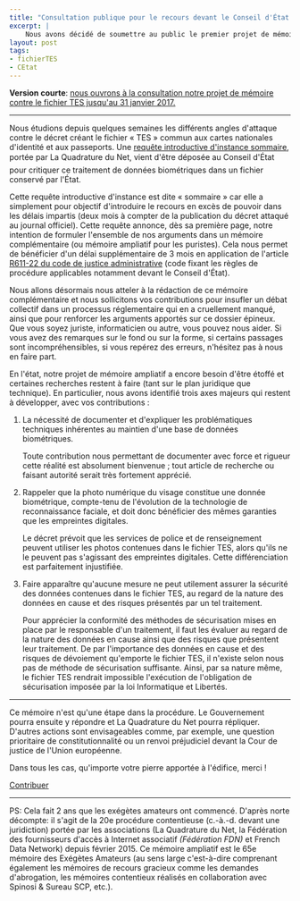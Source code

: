 ```yaml
---
title: "Consultation publique pour le recours devant le Conseil d'État contre le fichier TES"
excerpt: |
    Nous avons décidé de soumettre au public le premier projet de mémoire dans notre recours contre le fichier TES. Cette consultation publique a pour objectif de nourrir juridiquement et techniquement le débat devant la justice administrative tout en démocratisant le processus de réflexion contentieuse.
layout: post
tags:
- fichierTES
- CEtat
---
```


<!-- a publier comme "post" pour qu'il apparaisse sur
 https://exegetes.eu.org/consultation-tes/
-->
<!-- 
Aide Markdown (gras, titre, citation): http://commonmark.org/help/ 
       Manuel d'utilisation : http://pandoc.org/MANUAL.html 
       Test en ligne : http://pandoc.org/try/ -->

<!-- Pour faire un commentaire : ne pas utiliser le signe "%" mais utiliser le style HTML tel qu'ici -->

**Version courte**: [nous ouvrons à la consultation notre projet de mémoire contre le fichier TES jusqu'au 31 janvier 2017.][lienConsultation]

[lienConsultation]: https://exegetes.eu.org/dossiers/fichiertes.html#consultation

<!--FIXME / On met sur quoi la consultation ? Sur un pad ? Sur un Co-ment ? On met une boite mail spéciale à dispo ? On permet les contributions anonymes sur un SecureDrop ? Permettre des contributions anonymes me semble crucial. Mais si cela rend la contribution compliquée je pense qu'un second canal est nécessaire, un canal par lequel il est facile de proposer des modif/commenter. La proposition d'Hugo concernant un pad public me semble bonne, par contre je ne pense pas qu'un pad exegetes soit le mieux vu qu'ils sautent. Cela risque de compliquer notre usage des pads en interne + compliquer la consultation.
-->

----------------------------

Nous étudions depuis quelques semaines les différents angles d'attaque contre le décret créant le fichier « TES » commun aux cartes nationales d'identité et aux passeports. Une [requête introductive d'instance sommaire][requetesommaire], portée par La Quadrature du Net, vient d'être déposée au Conseil d'État pour critiquer ce traitement de données biométriques dans un fichier conservé par l'État.

Cette requête introductive d'instance est dite « sommaire » car elle a simplement pour objectif d'introduire le recours en excès de pouvoir dans les délais impartis (deux mois à compter de la publication du décret attaqué au journal officiel). Cette requête annonce, dès sa première page, notre intention de formuler l'ensemble de nos arguments dans un mémoire complémentaire (ou mémoire ampliatif pour les puristes). Cela nous permet de bénéficier d'un délai supplémentaire de 3 mois en application de l'article [R611-22 du code de justice administrative][r61122] (code fixant les règles de procédure applicables notamment devant le Conseil d'État).

[requetesommaire]: https://exegetes.eu.org/recours/fichiertes/CEtat/2016-12-26-Tes-REP-Intro-Sommaire.pdf
[r61122]: https://www.legifrance.gouv.fr/affichCodeArticle.do?idArticle=LEGIARTI000006450077&cidTexte=LEGITEXT000006070933&dateTexte=20161223

Nous allons désormais nous atteler à la rédaction de ce mémoire complémentaire et nous sollicitons vos contributions pour insufler un débat collectif dans un processus réglementaire qui en a cruellement manqué, ainsi que pour renforcer les arguments apportés sur ce dossier épineux. Que vous soyez juriste, informaticien ou autre, vous pouvez nous aider. Si vous avez des remarques sur le fond ou sur la forme, si certains passages sont incompréhensibles, si vous repérez des erreurs, n'hésitez pas à nous en faire part.

En l'état, notre projet de mémoire ampliatif a encore besoin d'être étoffé et certaines recherches restent à faire (tant sur le plan juridique que technique). En particulier, nous avons identifié trois axes majeurs qui restent à développer, avec vos contributions :

1. La nécessité de documenter et d'expliquer les problématiques techniques inhérentes au maintien d'une base de données biométriques.

    Toute contribution nous permettant de documenter avec force et rigueur cette réalité est absolument bienvenue ; tout article de recherche ou faisant autorité serait très fortement apprécié.


2. Rappeler que la photo numérique du visage constitue une donnée biométrique, compte-tenu de l'évolution de la technologie de reconnaissance faciale, et doit donc bénéficier des mêmes garanties que les empreintes digitales.

    Le décret prévoit que les services de police et de renseignement peuvent utiliser les photos contenues dans le fichier TES, alors qu'ils ne le peuvent pas s'agissant des empreintes digitales. Cette différenciation est parfaitement injustifiée.

3. Faire apparaître qu'aucune mesure ne peut utilement assurer la sécurité des données contenues dans le fichier TES, au regard de la nature des données en cause et des risques présentés par un tel traitement.

    Pour apprécier la conformité des méthodes de sécurisation mises en place par le responsable d'un traitement, il faut les évaluer au regard de la nature des données en cause ainsi que des risques que présentent leur traitement. De par l'importance des données en cause et des risques de dévoiement qu'emporte le fichier TES, il n'existe selon nous pas de méthode de sécurisation suffisante. Ainsi, par sa nature même, le fichier TES rendrait impossible l'exécution de l'obligation de sécurisation imposée par la loi Informatique et Libertés.

----------------

Ce mémoire n'est qu'une étape dans la procédure. Le Gouvernement pourra ensuite y répondre et La Quadrature du Net pourra répliquer. D'autres actions sont envisageables comme, par exemple, une question prioritaire de constitutionnalité ou un renvoi préjudiciel devant la Cour de justice de l'Union européenne. 


<!--(QPC, procédure qui consiste à formuler une question d'interprétation de la conformité de la loi à la Constitution que le juge peut transmettre au Conseil constitutionnel si certaines conditions sont respectées). Nous ne sommes pas sûrs à ce stade qu'il y ait une question intéressante à soulever toutefois, la QPC pourrait s'avérer tactiquement utile dans la mesure où nous pensons que plusieurs arguments d'ordre constitutionnel ne seraient pas recevables à l'encontre du décret, en raison de la théorie de « l'écran législatif ». Juristes de droit constitutionnel et de droit public : dites-nous ce que vous en pensez :-)-->

<!-- FIXME petite punchline de fin sur le caractère amateurish du truc :-) -->
Dans tous les cas, qu'importe votre pierre apportée à l'édifice, merci ! <!--Et surtout rappelez-vous, nous sommes tous des amateurs (du latin amator : passionné, du verbe aimer).-->

[Contribuer][lienConsultation]

--------------------

PS: Cela fait 2 ans que les exégètes amateurs ont commencé. D'après norte décompte: il s'agit de la 20e procédure contentieuse (c.-à.-d. devant une juridiction) portée par les associations (La Quadrature du Net, la Fédération des fournisseurs d'accès à Internet associatif *(Fédération FDN)* et French Data Network) depuis février 2015. Ce mémoire ampliatif est le 65e mémoire des Exégètes Amateurs (au sens large c'est-à-dire comprenant également les mémoires de recours gracieux comme les demandes d'abrogation, les mémoires contentieux réalisés en collaboration avec Spinosi & Sureau SCP, etc.). 







